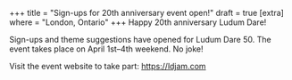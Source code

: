 +++
title = "Sign-ups for 20th anniversary event open!"
draft = true
[extra]
where = "London, Ontario"
+++
Happy 20th anniversary Ludum Dare!

Sign-ups and theme suggestions have opened for Ludum Dare 50. The event takes place on April 1st&ndash;4th weekend. No joke!

Visit the event website to take part: <https://ldjam.com>
